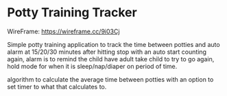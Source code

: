 # Potty Training Tracker

WireFrame: https://wireframe.cc/9i03Cj

Simple potty training application to track the time between potties and auto alarm at 15/20/30 minutes after hitting stop with an auto start counting again, alarm is to remind the child have adult take child to try to go again, hold mode for when it is sleep/nap/diaper on period of time.

algorithm to calculate the average time between potties with an option to set timer to what that calculates to.
